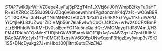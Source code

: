 $START$wIk9j/rWHVZCepe4uyFuj3pPZgT4m1LXVbj6/iJ0iYWmpB2fkyFuOaYTR+e2XZRCqE558JG9LGvZOq6v6moewmjhr4PgdtonznhP4qVz1b+wO6aB9R5YTQQKAwIlSnNsq4YNhMjNMOTAt9D/FNP2tNB+h4kXNsFVgc1YkFslWAPDYrQYjIeKL83UZwqnZlDiVMjb56n76IaEwIwf/CbOsJ4KCw+w1w2K0CFXIBmPzLrEHHhIdWRkKM+Dv0ssIEedFGTNu5ncQaIdQrzVMCMgygTIdS8V4mU/H3Ff44TPAIh8FQoMczFUDjbkGkWfRBatpkKiQ1EijIsAq1xvAWZgzLA7poH1HlhNBAoDAiVKc2yIx1FTm0MCtSRxqsiVV6G05pUNw9qenF3HgzEvy9yiup3v7SrD1S5+DNcDyukg27J+mHbo200j1itmt8utoENz$END$